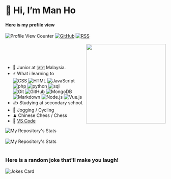 
# 👋 Hi, I’m Man Ho



#### Here is my profile view
![Profile View Counter](https://komarev.com/ghpvc/?username=manho30)
[![GitHub](https://img.shields.io/badge/dynamic/json?logo=github&label=GitHub&labelColor=495867&color=495867&query=%24.data.totalSubs&url=https%3A%2F%2Fapi.spencerwoo.com%2Fsubstats%2F%3Fsource%3Dgithub%26queryKey%3Dhayschan&style=flat-square)](https://github.com/hayschan)
[![RSS](https://img.shields.io/badge/dynamic/json?logo=rss&logoColor=white&label=RSS&labelColor=95B8D1&color=95B8D1&query=%24.data.totalSubs&url=https%3A%2F%2Fapi.spencerwoo.com%2Fsubstats%2F%3Fsource%3Dfeedly%257Cinoreader%257CfeedsPub%26queryKey%3Dhttps://haysc.tech/feed.xml&style=flat-square)](https://haysc.tech/)
<br>
<br>
<img align= "right" width= "250" src= "https://pa1.narvii.com/6580/8098c6e9207376889eeb0532d9f5a0723c4d73f5_hq.gif"/>
<br>
<br>
<br>
- 🍻 Junior at 🇲🇾 Malaysia. <br>
- ⚡ What i learning to <br>
![CSS](http://img.shields.io/badge/CSS3-333333?style=flate&logo=css3)
![HTML](http://img.shields.io/badge/HTML-333333?style=flate&logo=html5)
![JavaScript](http://img.shields.io/badge/JavaScript-333333?style=flate&logo=javascript)<br>
![php](http://img.shields.io/badge/PHP-333333?style=flate&logo=php)
![python](http://img.shields.io/badge/Python-333333?style=flate&logo=python)
![sql](http://img.shields.io/badge/SQL-333333?style=flate&logo=mysql)<br>
![Git](https://img.shields.io/badge/-Git-333333?style=flat&logo=git) 
![GitHub](https://img.shields.io/badge/-GitHub-333333?style=flat&logo=github) 
![MongoDB](https://img.shields.io/badge/-MongoDB-333333?style=flat&logo=mongodb)<br>
![Markdown](https://img.shields.io/badge/-Markdown-333333?style=flat&logo=markdown) 
![Node.js](https://img.shields.io/badge/-Node.js-333333?style=flat&logo=node.js) 
![Vue.js](https://img.shields.io/badge/-VueJS-333333?style=flat&logo=Vue.js) <br>
- ✍️ Studying at secondary school. <br>
- 🏃 Jogging / Cycling <br>
- ♟  Chinese Chess / Chess <br>
- 💪 [VS Code](http://img.shields.io/badge/-VS%20Code-007ACC?style=flat-square&logo=visual-studio-code&logoColor=ffffff) 


![My Repository's Stats](https://github-readme-stats.vercel.app/api?username=manho30&show_icons=true) 
<br>
<br>
 ![My Repository's Stats](https://github-readme-stats.vercel.app/api/top-langs/?username=manho30&them=balck_blue)
<br>
<br>
### Here is a random joke that'll make you laugh!
 ![Jokes Card](https://readme-jokes.vercel.app/api)
<br>
<br>
